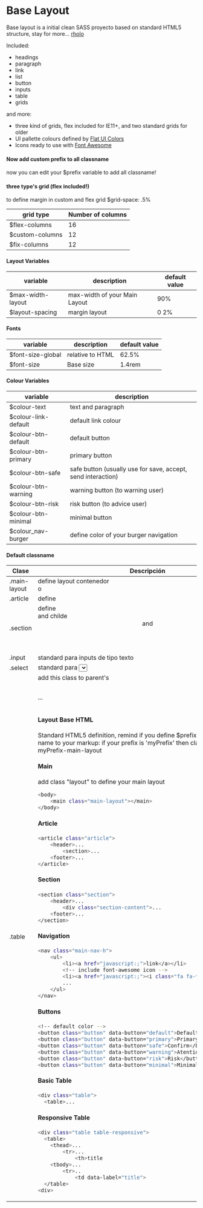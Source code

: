 Base Layout
=========
Base layout is a initial clean SASS proyecto based on standard HTML5 structure, stay for more... [rholo]

Included:
- headings
- paragraph
- link
- list
- button
- inputs
- table
- grids

and more:
- three kind of grids, flex included for IE11+, and two standard grids for older
- UI pallette colours defined by [Flat UI Colors]
- Icons ready to use with [Font Awesome]

#### Now add custom prefix to all classname
now you can edit your $prefix variable to add all classname!

#### three type's grid (flex included!)
to define margin in custom and flex grid $grid-space: .5%

| grid type | Number of columns
| ------ | ------ |
| $flex-columns | 16
| $custom-columns | 12
| $fix-columns | 12

#### Layout Variables
| variable | description | default value
| ------ | ------ | ------ |
| $max-width-layout | max-width of your Main Layout | 90%
| $layout-spacing | margin layout | 0 2%

#### Fonts
| variable | description | default value
| ------ | ------ | ------ |
| $font-size-global | relative to HTML | 62.5%
| $font-size | Base size | 1.4rem

#### Colour Variables

| variable | description
| ------ | ------ |
| $colour-text | text and paragraph
| $colour-link-default | default link colour
| $colour-btn-default | default button
| $colour-btn-primary | primary button
| $colour-btn-safe | safe button (usually use for save, accept, send interaction)
| $colour-btn-warning | warning button (to warning user)
| $colour-btn-risk | risk button (to advice user)
| $colour-btn-minimal | minimal button
| $colour_nav-burger | define color of your burger navigation

#### Default classname
| Clase | Descripción |
| ------ | ------ |
| .main-layout | define layout contenedor <main> o <div> |
| .article | define <article> |
| .section | define <section> and childe <header> and <footer> |
| .input | standard para inputs de tipo texto |
| .select | standard para <select> |
| .table | add this class to parent's <table> <div class="table"><table>...

#### Layout Base HTML
Standard HTML5 definition, remind if you define $prefix you need add this name to your markup: if your prefix is 'myPrefix' then classname will be myPrefix-main-layout

#### Main
add class "layout" to define your main layout
```sh
<body>
    <main class="main-layout"></main>
</body>
```
#### Article
```sh
<article class="article">
    <header>...
        <section>...
    <footer>...
</article>
```

#### Section
```sh
<section class="section">
    <header>...
        <div class="section-content">...
    <footer>...
</section>
```

#### Navigation
```sh
<nav class="main-nav-h">
	<ul>
		<li><a href="javascript:;">link</a></li>
		<!-- include font-awesome icon -->
		<li><a href="javascript:;"><i class="fa fa-*"></i>link</a></li>
		...
	</ul>
</nav>
```

#### Buttons
```sh
<!-- default color -->
<button class="button" data-button="default">Default</button>
<button class="button" data-button="primary">Primary</button>
<button class="button" data-button="safe">Confirm</button>
<button class="button" data-button="warning">Atention</button>
<button class="button" data-button="risk">Risk</button>
<button class="button" data-button="minimal">Minimal</button>
```

#### Basic Table
```sh
<div class="table">
  <table>...
```
#### Responsive Table
```sh
<div class="table table-responsive">
  <table>
    <thead>...
        <tr>...
            <th>title
    <tbody>...
        <tr>..
            <td data-label="title">
  </table>
<div>
```

[rholo]: <http://rholo.cl/labs/layout-base>
[Font Awesome]: <http://fontawesome.io/get-started/>
[Flat UI Colors]: <http://flatuicolors.com/>
